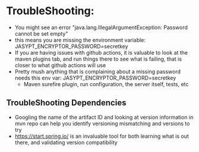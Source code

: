 # TroubleShooting:
- You might see an error "java.lang.IllegalArgumentException: Password cannot be set empty"
- this means you are missing the environment variable: JASYPT_ENCRYPTOR_PASSWORD=secretkey
- If you are having issues with github actions, it is valuable to look at the maven
  plugins tab, and run things there to see what is failing, that is closer to what github actions will use
- Pretty mush anything that is complaining about a missing password needs this env var:
  JASYPT_ENCRYPTOR_PASSWORD=secretkey
  - Maven surefire plugin, run configuration, the server itself, tests, etc

## TroubleShooting Dependencies
- Googling the name of the artifact ID and looking at version information in mvn repo
  can help you identify versioning mismatching and versions to try
- https://start.spring.io/ is an invaluable tool for both learning what is out there,
  and validating version compatibility
